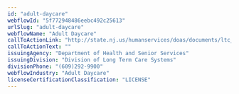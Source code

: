 ```yaml
---
id: "adult-daycare"
webflowId: "5f772948486eebc492c25613"
urlSlug: "adult-daycare"
webflowName: "Adult Daycare"
callToActionLink: "http://state.nj.us/humanservices/doas/documents/ltc_guide_intro.pdf"
callToActionText: ""
issuingAgency: "Department of Health and Senior Services"
issuingDivision: "Division of Long Term Care Systems"
divisionPhone: "(609)292-9900"
webflowIndustry: "Adult Daycare"
licenseCertificationClassification: "LICENSE"
---
```

